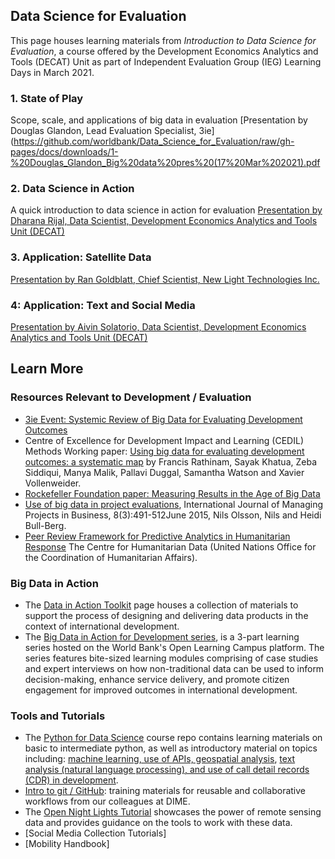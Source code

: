 ## Data Science for Evaluation
This page houses learning materials from *Introduction to Data Science for Evaluation*, a course offered by the Development Economics Analytics and Tools (DECAT) Unit as part of Independent Evaluation Group (IEG) Learning Days in March 2021.

### 1. State of Play 
Scope, scale, and applications of big data in evaluation
[Presentation by Douglas Glandon, Lead Evaluation Specialist, 3ie](https://github.com/worldbank/Data_Science_for_Evaluation/raw/gh-pages/docs/downloads/1-%20Douglas_Glandon_Big%20data%20pres%20(17%20Mar%202021).pdf

### 2. Data Science in Action 
A quick introduction to data science in action for evaluation 
[Presentation by Dharana Rijal, Data Scientist, Development Economics Analytics and Tools Unit (DECAT)](https://github.com/worldbank/Data_Science_for_Evaluation/raw/gh-pages/docs/downloads/2-%20Dharana_Rijal_IEG_Data_In_Action_for_Evaluation_v3-17_nn.pdf)

### 3. Application: Satellite Data
[Presentation by Ran Goldblatt, Chief Scientist, New Light Technologies Inc.](https://github.com/worldbank/Data_Science_for_Evaluation/raw/gh-pages/docs/downloads/3-%20Ran_Goldblatt_GeoDataForIE_WB_IEG_Final.pdf)

### 4: Application: Text and Social Media
[Presentation by Aivin Solatorio, Data Scientist, Development Economics Analytics and Tools Unit (DECAT)](https://github.com/worldbank/Data_Science_for_Evaluation/raw/gh-pages/docs/downloads/4-%20Aivin_Solatorio_Natural%20Language%20Processing%20-%20Extracting%20hidden%20insights%20from%20unstructured%20text%20data%20-%20Final.pdf)


## Learn More

### Resources Relevant to Development / Evaluation
- [3ie Event: Systemic Review of Big Data for Evaluating Development Outcomes](https://www.youtube.com/watch?v=QeocY5OqwBI)
- Centre of Excellence for Development Impact and Learning (CEDIL) Methods Working paper: [Using big data for evaluating development outcomes:
 a systematic map](https://cedilprogramme.org/publications/cedil-methods-working-papers/cedil-methods-working-paper-2/) by Francis Rathinam, Sayak Khatua, Zeba Siddiqui, Manya Malik, Pallavi Duggal, Samantha Watson and Xavier Vollenweider. 
- [Rockefeller Foundation paper: Measuring Results in the Age of Big Data](https://www.rockefellerfoundation.org/wp-content/uploads/Measuring-results-and-impact-in-the-age-of-big-data-by-York-and-Bamberger-March-2020.pdf)
- [Use of big data in project evaluations](https://www.researchgate.net/publication/277982079_Use_of_big_data_in_project_evaluations), International Journal of Managing Projects in Business, 8(3):491-512June 2015, Nils Olsson, Nils and Heidi Bull-Berg. 
- [Peer Review Framework for Predictive Analytics in Humanitarian Response](https://reliefweb.int/sites/reliefweb.int/files/resources/Peer%20review%20framework%20for%20predictive%20analytics%20in%20humanitarian%20response%20%28March%202020%29.pdf) The Centre for Humanitarian Data (United Nations Office for the Coordination of Humanitarian Affairs). 

### Big Data in Action
- The [Data in Action Toolkit](https://worldbank.github.io/Data-in-Action) page houses a collection of materials to support the process of designing and delivering data products in the context of international development. 
- The [Big Data in Action for Development series](https://olc.worldbank.org/content/big-data-action-development), is a 3-part learning series hosted on the World Bank's Open Learning Campus platform. The series features bite-sized learning modules comprising of case studies and expert interviews on how non-traditional data can be used to inform decision-making, enhance service delivery, and promote citizen engagement for improved outcomes in international development.

### Tools and Tutorials
- The [Python for Data Science](https://github.com/worldbank/Python-for-Data-Science) course repo contains learning materials on basic to intermediate python, as well as introductory material on topics including: [machine learning, use of APIs, geospatial analysis](https://github.com/worldbank/Python-for-Data-Science/tree/master/July_2019_Poverty_GP/day_3), [text analysis (natural language processing), and use of call detail records (CDR) in development](https://github.com/worldbank/Python-for-Data-Science/tree/master/July_2019_Poverty_GP/day_4). 
- [Intro to git / GitHub](https://osf.io/e54gy/): training materials for reusable and collaborative workflows from our colleagues at DIME.
- The [Open Night Lights Tutorial](https://worldbank.github.io/OpenNightLights/welcome.html) showcases the power of remote sensing data and provides guidance on the tools to work with these data.
- [Social Media Collection Tutorials]
- [Mobility Handbook]
